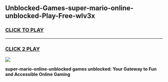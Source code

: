 
## Unblocked-Games-super-mario-online-unblocked-Play-Free-wlv3x
<h3>
<a href="https://premium76.site?title=super-mario-online-unblocked&ref=23A">CLICK TO PLAY</a></h3>
<hr>

<h3>
<a href="https://premium76.site?title=super-mario-online-unblocked&ref=23A">CLICK 2 PLAY</a>
  
</h3>

<a href="https://premium76.site?title=super-mario-online-unblocked&ref=23A"><img src="https://clearcache.store/games.png"></a>


**super-mario-online-unblocked games unblocked: Your Gateway to Fun and Accessible Online Gaming**

